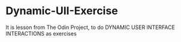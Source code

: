 # Dynamic-UII-Exercise
It is lesson from The Odin Project, to do DYNAMIC USER INTERFACE INTERACTIONS as exercises
